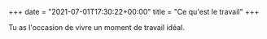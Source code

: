 +++
date = "2021-07-01T17:30:22+00:00"
title = "Ce qu'est le travail"
+++

Tu as l'occasion de vivre un moment de travail idéal.
